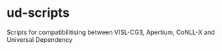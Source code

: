 # ud-scripts
Scripts for compatibilitising between VISL-CG3, Apertium, CoNLL-X and Universal Dependency
